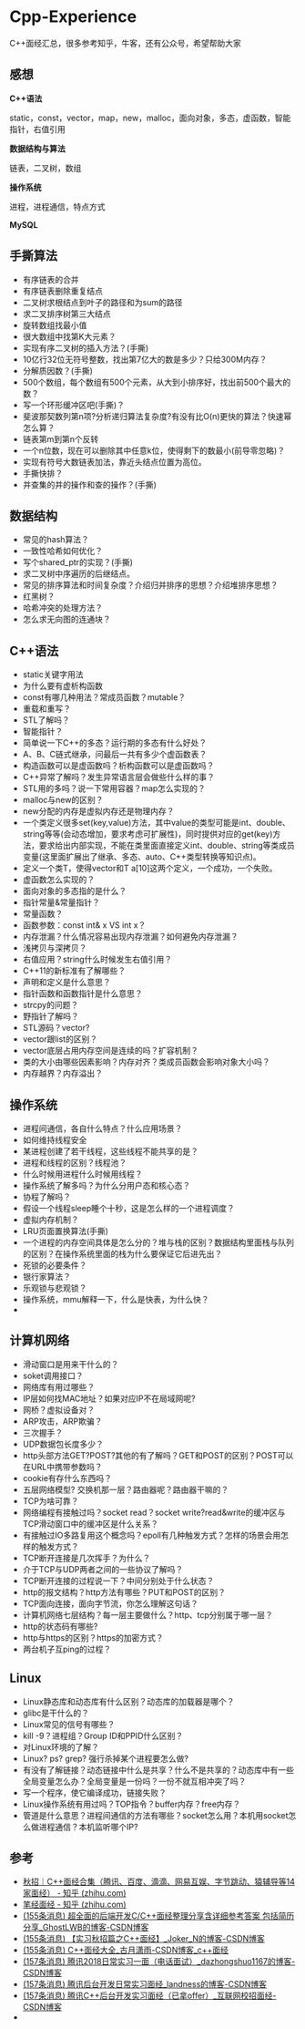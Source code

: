 # Cpp-Experience
C++面经汇总，很多参考知乎，牛客，还有公众号，希望帮助大家

## 感想

**C++语法**

static，const，vector，map，new，malloc，面向对象，多态，虚函数，智能指针，右值引用

**数据结构与算法**

链表，二叉树，数组

**操作系统**

进程，进程通信，特点方式

**MySQL**



## 手撕算法

- 有序链表的合并
- 有序链表删除重复结点
- 二叉树求根结点到叶子的路径和为sum的路径
- 求二叉排序树第三大结点
- 旋转数组找最小值
- 很大数组中找第K大元素？
- 实现有序二叉树的插入方法？(手撕)
- 10亿行32位无符号整数，找出第7亿大的数是多少？只给300M内存？
- 分解质因数？(手撕)
- 500个数组，每个数组有500个元素，从大到小排序好，找出前500个最大的数？
- 写一个环形缓冲区吧(手撕)？
- 斐波那契数列第n项?分析递归算法复杂度?有没有比O(n)更快的算法？快速幂怎么算？
- 链表第m到第n个反转
- 一个n位数，现在可以删除其中任意k位，使得剩下的数最小(前导零忽略)？
- 实现有符号大数链表加法，靠近头结点位置为高位。
- 手撕快排？
- 并查集的并的操作和查的操作？(手撕)

## 数据结构

- 常见的hash算法？
- 一致性哈希如何优化？
- 写个shared_ptr的实现？(手撕)
- 求二叉树中序遍历的后继结点。
- 常见的排序算法和时间复杂度？介绍归并排序的思想？介绍堆排序思想？
- 红黑树？
- 哈希冲突的处理方法？
- 怎么求无向图的连通块？

## C++语法

- static关键字用法
- 为什么要有虚析构函数
- const有哪几种用法？常成员函数？mutable？
- 重载和重写？
- STL了解吗？
- 智能指针？
- 简单说一下C++的多态？运行期的多态有什么好处？
- A、B、C链式继承，问最后一共有多少个虚函数表？
- 构造函数可以是虚函数吗？析构函数可以是虚函数吗？
- C++异常了解吗？发生异常语言层会做些什么样的事？
- STL用的多吗？说一下常用容器？map怎么实现的？
- malloc与new的区别？
- new分配的内存是虚拟内存还是物理内存？
- 一个类定义很多set(key,value)方法，其中value的类型可能是int、double、string等等(会动态增加，要求考虑可扩展性)，同时提供对应的get(key)方法，要求给出内部实现，不能在类里面直接定义int、double、string等类成员变量(这里面扩展出了继承、多态、auto、C++类型转换等知识点)。
- 定义一个类T，使得vector<T>和T a[10]这两个定义，一个成功，一个失败。
- 虚函数怎么实现的？
- 面向对象的多态指的是什么？
- 指针常量&常量指针？
- 常量函数？
- 函数参数：const int& x VS int x？
- 内存泄漏？什么情况容易出现内存泄漏？如何避免内存泄漏？
- 浅拷贝与深拷贝？
- 右值应用？string什么时候发生右值引用？
- C++11的新标准有了解哪些？
- 声明和定义是什么意思？
- 指针函数和函数指针是什么意思？
- strcpy的问题？
- 野指针了解吗？
- STL源码？vector?
- vector跟list的区别？
- vector底层占用内存空间是连续的吗？扩容机制？
- 类的大小由哪些因素影响？内存对齐？类成员函数会影响对象大小吗？
- 内存越界？内存溢出？

## 操作系统

- 进程间通信，各自什么特点？什么应用场景？
- 如何维持线程安全
- 某进程创建了若干线程，这些线程不能共享的是？
- 进程和线程的区别？线程池？
- 什么时候用进程什么时候用线程？
- 操作系统了解多吗？为什么分用户态和核心态？
- 协程了解吗？
- 假设一个线程sleep睡个十秒，这是怎么样的一个进程调度？
- 虚拟内存机制？
- LRU页面置换算法(手撕)
- 一个进程的内存空间具体是怎么分的？堆与栈的区别？数据结构里面栈与队列的区别？在操作系统里面的栈为什么要保证它后进先出？
- 死锁的必要条件？
- 银行家算法？
- 乐观锁与悲观锁？
- 操作系统，mmu解释一下，什么是快表，为什么快？
- 

## 计算机网络

- 滑动窗口是用来干什么的？
- soket调用接口？
- 网络库有用过哪些？
- IP层如何找MAC地址？如果对应IP不在局域网呢?
- 网桥？虚拟设备对？
- ARP攻击，ARP欺骗？
- 三次握手？
- UDP数据包长度多少？
- http头部方法GET?POST?其他的有了解吗？GET和POST的区别？POST可以在URL中携带参数吗？
- cookie有存什么东西吗？
- 五层网络模型? 交换机那一层？路由器呢？路由器干嘛的？
- TCP为啥可靠？
- 网络编程有接触过吗？socket read？socket write?read&write的缓冲区与TCP滑动窗口中的缓冲区是什么关系？
- 有接触过IO多路复用这个概念吗？epoll有几种触发方式？怎样的场景会用怎样的触发方式？
- TCP断开连接是几次挥手？为什么？
- 介于TCP与UDP两者之间的一些协议了解吗？
- TCP断开连接的过程说一下？中间分别处于什么状态？
- http的报文结构？http方法有哪些？PUT和POST的区别？
- TCP面向连接，面向字节流，你怎么理解这句话？
- 计算机网络七层结构？每一层主要做什么？http、tcp分别属于哪一层？
- http的状态码有哪些?
- http与https的区别？https的加密方式？
- 两台机子互ping的过程？

## Linux

- Linux静态库和动态库有什么区别？动态库的加载器是哪个？
- glibc是干什么的？
- Linux常见的信号有哪些？
- kill -9？进程组？Group ID和PPID什么区别？
- 对Linux环境的了解？
- Linux? ps? grep? 强行杀掉某个进程要怎么做?
- 有没有了解链接？动态链接中什么是共享？什么不是共享的？动态库中有一些全局变量怎么办？全局变量是一份吗？一份不就互相冲突了吗？
- 写一个程序，使它编译成功，链接失败？
- Linux操作系统有用过吗？TOP指令？buffer内存？free内存？
- 管道是什么意思？进程间通信的方法有哪些？socket怎么用？本机用socket怎么做进程通信？本机监听哪个IP?

## 参考

- [秋招｜C++面经合集（腾讯、百度、滴滴、网易互娱、字节跳动、猿辅导等14家面经） - 知乎 (zhihu.com)](https://zhuanlan.zhihu.com/p/91838785)
- [笔经面经 - 知乎 (zhihu.com)](https://www.zhihu.com/column/b-jing-m-jing)
- [(155条消息) 超全面的后端开发C/C++面经整理分享含详细参考答案 包括简历分享_GhostLWB的博客-CSDN博客](https://blog.csdn.net/neverever01/article/details/108237531?ops_request_misc=%7B%22request%5Fid%22%3A%22163757445216780264076530%22%2C%22scm%22%3A%2220140713.130102334..%22%7D&request_id=163757445216780264076530&biz_id=0&utm_medium=distribute.pc_search_result.none-task-blog-2~all~top_positive~default-1-108237531.pc_search_result_control_group&utm_term=C%2B%2B面经&spm=1018.2226.3001.4187)
- [(155条消息) 【实习秋招篇之C++面经】_Joker_N的博客-CSDN博客](https://blog.csdn.net/Joker_N/article/details/108324880?ops_request_misc=%7B%22request%5Fid%22%3A%22163757445216780264076530%22%2C%22scm%22%3A%2220140713.130102334..%22%7D&request_id=163757445216780264076530&biz_id=0&utm_medium=distribute.pc_search_result.none-task-blog-2~all~top_click~default-2-108324880.pc_search_result_control_group&utm_term=C%2B%2B面经)
- [(155条消息) C++面经大全_古月潇雨-CSDN博客_c++面经](https://blog.csdn.net/qq_18539301/article/details/82999429?ops_request_misc=&request_id=&biz_id=102&utm_term=C++面经&utm_medium=distribute.pc_search_result.none-task-blog-2~all~sobaiduweb~default-1-82999429.pc_search_result_control_group&spm=1018.2226.3001.4187)
- [(157条消息) 腾讯2018日常实习一面（电话面试）_dazhongshuo1167的博客-CSDN博客](https://blog.csdn.net/dazhongshuo1167/article/details/101351366?spm=1001.2101.3001.6650.2&utm_medium=distribute.pc_relevant.none-task-blog-2~default~CTRLIST~default-2.no_search_link&depth_1-utm_source=distribute.pc_relevant.none-task-blog-2~default~CTRLIST~default-2.no_search_link)
- [(157条消息) 腾讯后台开发日常实习面经_landness的博客-CSDN博客](https://blog.csdn.net/weixin_44409077/article/details/108306721?ops_request_misc=%7B%22request%5Fid%22%3A%22163791718716780264040363%22%2C%22scm%22%3A%2220140713.130102334.pc%5Fall.%22%7D&request_id=163791718716780264040363&biz_id=0&utm_medium=distribute.pc_search_result.none-task-blog-2~all~first_rank_ecpm_v1~rank_v31_ecpm-2-108306721.pc_search_result_control_group&utm_term=C%2B%2B后端日常实习面经&spm=1018.2226.3001.4187)
- [(157条消息) 腾讯C++后台开发实习面经（已拿offer）_互联网校招面经-CSDN博客](https://blog.csdn.net/m0_48634217/article/details/106759266)
- 

